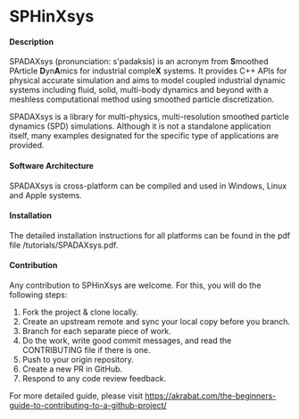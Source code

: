 # SPHinXsys

#### Description
SPADAXsys (pronunciation: s'padaksis) is an acronym from <b>S</b>moothed PArticle <b>D</b>yn<b>A</b>mics 
for industrial comple<b>X</b> systems. 
It provides C++ APIs for physical accurate simulation and aims to model coupled industrial dynamic systems including fluid, solid, multi-body dynamics 
and beyond with a meshless computational method using smoothed particle discretization. 


SPADAXsys is a library for multi-physics, multi-resolution smoothed particle dynamics (SPD) simulations. 
Although it is not a standalone application itself, 
many examples designated for the specific type of applications are provided.

#### Software Architecture
SPADAXsys is cross-platform can be compiled and used in Windows, Linux and Apple systems.

#### Installation

The detailed installation instructions for all platforms can be found in the pdf file /tutorials/SPADAXsys.pdf.

#### Contribution

Any contribution to SPHinXsys are welcome. For this, you will do the following steps:

1. Fork the project & clone locally.
2. Create an upstream remote and sync your local copy before you branch.
3. Branch for each separate piece of work.
3. Do the work, write good commit messages, and read the CONTRIBUTING file if there is one.
4. Push to your origin repository.
5. Create a new PR in GitHub.
6. Respond to any code review feedback.

For more detailed guide, please visit 
https://akrabat.com/the-beginners-guide-to-contributing-to-a-github-project/